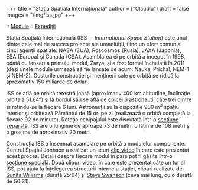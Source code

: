 +++
title = "Stația Spațială Internațională"
author = ["Claudiu"]
draft = false
images = "/img/iss.jpg"
+++

:: [Module](<https://www.parsec.ro/iss/module>) :: [Expediții](<https://www.parsec.ro/iss/expeditii>)

Stația Spațială Internațională (ISS -- _International Space Station_) este unul dintre cele mai de succes proiecte ale umanității, fiind un efort comun al cinci agenții spațiale: NASA (SUA), Roscosmos (Rusia), JAXA (Japonia), ESA (Europa) și Canada (CSA). Asamblarea ei pe orbită a început în 1998, odată cu lansarea primului modul, Zarya, și a fost formal încheiată în 2011 (deși unele module urmează să fie lansate de acum: Nauka, Prichal, NEM-1 și NEM-2). Costurile construcției și menținerii sale pe orbită se ridică la aproximativ 150 miliarde de dolari.

ISS se află pe orbită terestră joasă (aproximativ 400 km altitudine, înclinație orbitală 51.64°) și la bordul său se află de obicei 6 astronauți, câte trei dintre ei rotindu-se la fiecare 6 luni. Astronauții au la dispoziție 930 m<sup>3</sup> spațiu interior și orbitează Pământul de 15 ori pe zi (realizează o orbită completă la fiecare 92 de minute). Rotația echipajului este discutată într-o [secțiune separată](<https://www.parsec.ro/iss/expeditii>). ISS are o lungime de aproape 73 de metri, o lățime de 108 metri și o grosime de aproximativ 20 metri.

Construcția ISS a însemnat asamblare pe orbită a modulelor componente. Centrul Spațial Jonhson a realizat un scurt [clip video](<https://www.youtube.com/watch?v=yRqUPjl3tTQ>) în care este prezentat acest proces. Detalii despre fiecare modul în pare pot fi găsite într-o [secțiune specială](<https://www.parsec.ro/iss/module>). Două clipuri video, în care este prezentat câte un tur al ISS, pot ajuta la înțelegerea structurii interne a stației, clipuri realizate de [Sunita Williams](<https://www.youtube.com/watch?v=doN4t5NKW-k>) (durată 25:04) și [Steve Swanson](<https://www.youtube.com/watch?v=QvTmdIhYnes>) (ceva mai lung, cu o durată de 50:31).
